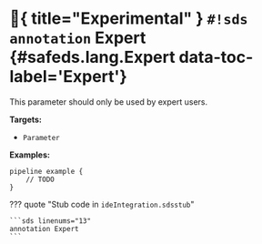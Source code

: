 # :test_tube:{ title="Experimental" } `#!sds annotation` Expert {#safeds.lang.Expert data-toc-label='Expert'}

This parameter should only be used by expert users.

**Targets:**

- `Parameter`

**Examples:**

```sds
pipeline example {
    // TODO
}
```

??? quote "Stub code in `ideIntegration.sdsstub`"

    ```sds linenums="13"
    annotation Expert
    ```
